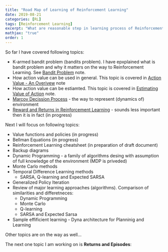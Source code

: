 ```yaml
---
title: "Road Map of Learning of Reinforcement Learning"
date: 2019-08-21
categories: [RL]
tags: [Reinforcement Learning]
excerpt: "What are reasonable step in learning process of Reinforcement Learning"
mathjax: "true"
order: 1
---
```


So far I have covered following topics:
 * K-armed bandit problem (bandits problem). I have epxplained what is bandit problem and why it matters on the way to Reinforcement Learning. See [Bandit Problem](http://www.damiankolmas.com/rl/Bandit-problem/) note.
 * How action value can be used in general. This topic is covered in [Action Value - An Overivew](http://www.damiankolmas.com/rl/Action-value-method/) note
 * How action value can be estiamted. This topic is covered in [Estimating Value of Action](http://www.damiankolmas.com/rl/Estimating-value-of-action/#) note.
 * [Marcov Decission Process](http://www.damiankolmas.com/rl/Marcov-Decission-Process/) - the way to represent (dynamics of) environment
 * [Reward and Returns in Reinforcement Learning](http://www.damiankolmas.com/rl/Rewards/#) - sounds less important then it is in fact (in progress)

Next I will focus on following topics:
 * Value functions and policies (in progress)
 * Bellman Equations (in progress)
 * Reinforcement Learning cheatsheet (in preparation of draft document)
 * Backup diagrams 
 * Dynamic Programming - a family of algorithms desing with assumption of full knowledge of the environment (MDP is priveded)
 * Monte Carlo methods
 * Temporal Difference Learning methods
   * SARSA, Q-learning and Expected SARSA
 * Generalized Policy Iteration
 * Review of major learning approaches (algorithms). Comparison of similarities and differetneces:
   * Dynamic Programming
   * Monte Carlo
   * Q-learning
   * SARSA and Expected Sarsa
 * Sample effificient learning - Dyna architecture for Planninig and Learning

Other topics are on the way as well...

The next one topic I am working on is **Returns and Episodes**:



